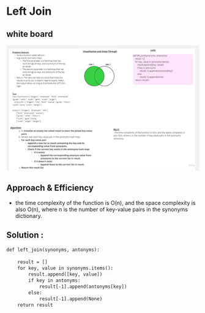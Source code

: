 <!-- Description of the challenge -->
# Left Join  

## white board 
![](./left_join.jpg)


## Approach & Efficiency

- the time complexity of the function is O(n), and the space complexity is also O(n), where n is the number of key-value pairs in the synonyms dictionary.

## Solution : 
```
def left_join(synonyms, antonyms):

    result = []
    for key, value in synonyms.items():
        result.append([key, value])
        if key in antonyms:
            result[-1].append(antonyms[key])
        else:
            result[-1].append(None)
    return result
```